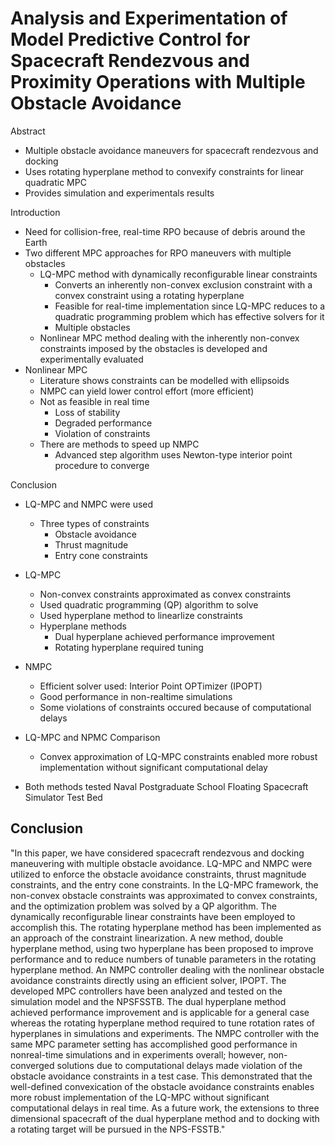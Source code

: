 # Analysis and Experimentation of Model Predictive Control for Spacecraft Rendezvous and Proximity Operations with Multiple Obstacle Avoidance

Abstract
- Multiple obstacle avoidance maneuvers for spacecraft rendezvous and docking
- Uses rotating hyperplane method to convexify constraints for linear quadratic MPC
- Provides simulation and experimentals results

Introduction
- Need for collision-free, real-time RPO because of debris around the Earth
- Two different MPC approaches for RPO maneuvers with multiple obstacles
	- LQ-MPC method with dynamically reconfigurable linear constraints
		- Converts an inherently non-convex exclusion constraint with a convex constraint using a rotating hyperplane
		- Feasible for real-time implementation since LQ-MPC reduces to a quadratic programming problem which has effective solvers for it
		- Multiple obstacles
	- Nonlinear MPC method dealing with the inherently non-convex constraints imposed by the obstacles is developed and experimentally evaluated
- Nonlinear MPC
	- Literature shows constraints can be modelled with ellipsoids
	- NMPC can yield lower control effort (more efficient)
	- Not as feasible in real time
		- Loss of stability
		- Degraded performance
		- Violation of constraints
	- There are methods to speed up NMPC
		- Advanced step algorithm uses Newton-type interior point procedure to converge

Conclusion
- LQ-MPC and NMPC were used
	- Three types of constraints
		- Obstacle avoidance
		- Thrust magnitude
		- Entry cone constraints
- LQ-MPC
	- Non-convex constraints approximated as convex constraints
	- Used quadratic programming (QP) algorithm to solve
	- Used hyperplane method to linearlize constraints
	- Hyperplane methods
		- Dual hyperplane achieved performance improvement
		- Rotating hyperplane required tuning
- NMPC
	- Efficient solver used: Interior Point OPTimizer (IPOPT)
	- Good performance in non-realtime simulations
	- Some violations of constraints occured because of computational delays
- LQ-MPC and NPMC Comparison
	- Convex approximation of LQ-MPC constraints enabled more robust implementation without significant computational delay
	
- Both methods tested Naval Postgraduate School Floating Spacecraft Simulator Test Bed
	


## Conclusion 
"In this paper, we have considered spacecraft rendezvous and docking maneuvering with multiple obstacle
avoidance. LQ-MPC and NMPC were utilized to enforce the obstacle avoidance constraints, thrust magnitude
constraints, and the entry cone constraints. In the LQ-MPC framework, the non-convex obstacle
constraints was approximated to convex constraints, and the optimization problem was solved by a QP
algorithm. The dynamically reconfigurable linear constraints have been employed to accomplish this. The
rotating hyperplane method has been implemented as an approach of the constraint linearization. A new
method, double hyperplane method, using two hyperplane has been proposed to improve performance and
to reduce numbers of tunable parameters in the rotating hyperplane method. An NMPC controller dealing
with the nonlinear obstacle avoidance constraints directly using an efficient solver, IPOPT.
The developed MPC controllers have been analyzed and tested on the simulation model and the NPSFSSTB.
The dual hyperplane method achieved performance improvement and is applicable for a general
case whereas the rotating hyperplane method required to tune rotation rates of hyperplanes in simulations
and experiments. The NMPC controller with the same MPC parameter setting has accomplished good performance
in nonreal-time simulations and in experiments overall; however, non-converged solutions due to
computational delays made violation of the obstacle avoidance constraints in a test case. This demonstrated
that the well-defined convexication of the obstacle avoidance constraints enables more robust implementation
of the LQ-MPC without significant computational delays in real time. As a future work, the extensions
to three dimensional spacecraft of the dual hyperplane method and to docking with a rotating target will be
pursued in the NPS-FSSTB."
